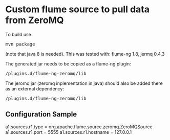 # Custom flume source to pull data from ZeroMQ

To build use <pre>mvn package</pre> (note that java 8 is needed). This was tested with: flume-ng 1.8, jermq 0.4.3

The generated jar needs to be copied as a flume-ng plugin: <pre><flume-mg>/plugins.d/flume-ng-zeromq/lib</pre>

The jeromq jar (zeromq inplementation in java) should also be added there as an external dependency: <pre><flume-mg>/plugins.d/flume-ng-zeromq/lib</pre>

## Configuration Sample
a1.sources.r1.type = org.apache.flume.source.zeromq.ZeroMQSource
a1.sources.r1.port = 5555
a1.sources.r1.hostname = 127.0.0.1


